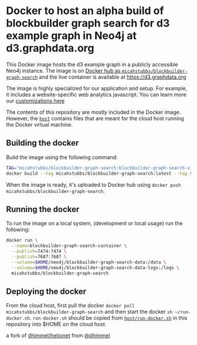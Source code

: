 # Docker to host an alpha build of blockbuilder graph search for d3 example graph in Neo4j at d3.graphdata.org

This Docker image hosts the d3 example graph in a publicly accessible Neo4j instance. The image is on [Docker hub as `micahstubbs/blockbuilder-graph-search`](https://hub.docker.com/r/micahstubbs/blockbuilder-graph-search/) and the live container is available at https://d3.graphdata.org

The image is highly specialized for our application and setup. For example, it includes a website-specific web analytics javascript. You can learn more our [customizations here](https://thinklab.com/discussion/hosting-hetionet-in-the-cloud-creating-a-public-neo4j-instance/216)

The contents of this repository are mostly included in the Docker image. However, the [`host`](host) contains files that are meant for the cloud host running the Docker virtual machine.

## Building the docker

Build the image using the following command:

```sh
TAG="micahstubbs/blockbuilder-graph-search:blockbuilder-graph-search-v1.0_neo4j-3.1.4"
docker build --tag micahstubbs/blockbuilder-graph-search:latest --tag $TAG --file Dockerfile .
```

When the image is ready, it's uploaded to Docker hub using `docker push micahstubbs/blockbuilder-graph-search`.

## Running the docker

To run the image on a local system, (development or local usage) run the following:

```sh
docker run \
  --name=blockbuilder-graph-search-container \
  --publish=7474:7474 \
  --publish=7687:7687 \
  --volume=$HOME/neo4j/blockbuilder-graph-search-data:/data \
  --volume=$HOME/neo4j/blockbuilder-graph-search-data-logs:/logs \
  micahstubbs/blockbuilder-graph-search
```

## Deploying the docker

From the cloud host, first pull the docker `docker pull micahstubbs/blockbuilder-graph-search` and then start the docker `sh ~/run-docker.sh`. `run-docker.sh` should be copied from [`host/run-docker.sh`](host/run-docker.sh) in this repository into $HOME on the cloud host.

a fork of [dhimmel/hetionet](https://hub.docker.com/r/dhimmel/hetionet/) from [@dhimmel](https://twitter.com/dhimmel)
